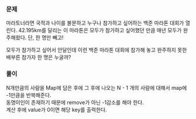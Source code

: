 ### 문제

마라토너라면 국적과 나이를 불문하고 누구나 참가하고 싶어하는 백준 마라톤 대회가 열린다. 42.195km를 달리는 이 마라톤은 모두가 참가하고 싶어했던 만큼 매년 모두가 완주해왔다. 단, 한 명만 빼고!    

모두가 참가하고 싶어서 안달인데 이런 백준 마라톤 대회에 참가해 놓고 완주하지 못한 배부른 참가자 한 명은 누굴까?   

### 풀이

N개만큼의 사람을 Map에 담은 후에 그 후에 나오는 N - 1 개의 사람에 대해서 map에 -1만큼을 반복해준다.   
동명이인이 존재하기 때문에 remove가 아닌 -1감소를 해야 한다.   
계산 후에 value가 0이면 해당 key를 출력한다.
